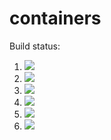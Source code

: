 # containers

Build status:

1. [![](https://github.com/ains-arch/containers/workflows/tests-fibonacci/badge.svg)](https://github.com/ains-arch/containers/actions?query=workflow%3Atests-fibonacci)
1. [![](https://github.com/ains-arch/containers/workflows/tests-range/badge.svg)](https://github.com/ains-arch/containers/actions?query=workflow%3Atests-range)
1. [![](https://github.com/ains-arch/containers/workflows/tests-BST/badge.svg)](https://github.com/ains-arch/containers/actions?query=workflow%3Atests-BST)
1. [![](https://github.com/ains-arch/containers/workflows/tests-BinaryTree/badge.svg)](https://github.com/ains-arch/containers/actions?query=workflow%3Atests-BinaryTree)
1. [![](https://github.com/ains-arch/containers/workflows/tests-AVLTree/badge.svg)](https://github.com/ains-arch/containers/actions?query=workflow%3Atests-AVLTree)
1. [![](https://github.com/ains-arch/containers/workflows/tests-heap/badge.svg)](https://github.com/ains-arch/containers/actions?query=workflow%3Atests-heap)

